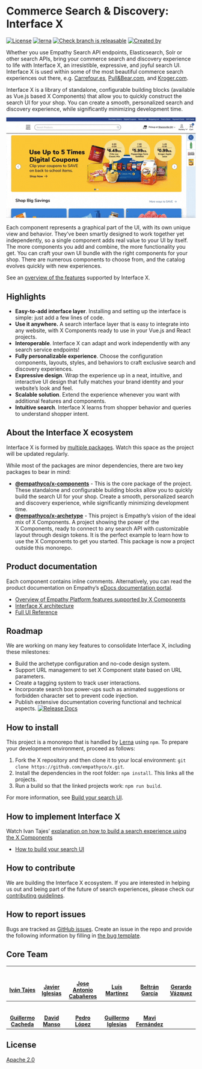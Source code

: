 # Commerce Search & Discovery: Interface X
[![License](https://img.shields.io/badge/License-Apache%202.0-blue.svg)](https://opensource.org/licenses/Apache-2.0)
[![lerna](https://img.shields.io/badge/maintained%20with-lerna-cc00ff.svg)](https://lerna.js.org/)
[![Check branch is releasable](https://github.com/empathyco/x/actions/workflows/build.yml/badge.svg?branch=main)](https://github.com/empathyco/x/actions/workflows/build.yml)
[![Created by](https://img.shields.io/badge/Created%20by-Empathy.co-green)](https://www.empathy.co)

Whether you use Empathy Search API endpoints, Elasticsearch, Solr or other search APIs, bring your commerce search and discovery experience to life with Interface X, an irresistible, expressive, and joyful search UI.  Interface X is used within some of the most beautiful commerce search experiences out there, e.g. [Carrefour.es](https://www.carrefour.es), [Pull&Bear.com](https://www.pullandbear.com), and [Kroger.com](https://www.kroger.com).

Interface X is a library of standalone, configurable building blocks (available as Vue.js based X&nbsp;Components) that allow you to quickly construct the search UI for your shop. You can create a smooth, personalized search and discovery experience, while significantly minimizing development time.


![X Components](.github/all_popular_next_searches.gif)



Each component represents a graphical part of the UI, with its own unique view and behavior. They’ve been smartly designed to work together yet independently, so a single component adds real value to your UI by itself. The more components you add and combine, the more functionality you get.
You can craft your own UI bundle with the right components for your shop. There are numerous components to choose from, and the catalog evolves quickly with new experiences.

See an [overview of the features](https://docs.empathy.co/explore-empathy-platform/experience-search-&-discovery/) supported by Interface X.

## Highlights

* **Easy-to-add interface layer**. Installing and setting up the interface is simple: just add a few lines of code.
* **Use it anywhere.** A search interface layer that is easy to integrate into any website, with X Components ready to use in your Vue.js and React projects. 
* **Interoperable**. Interface X can adapt and work independently with any search service endpoints!
* **Fully personalizable experience**. Choose the configuration components, layouts, styles, and behaviors to craft exclusive search and discovery experiences.
* **Expressive design**. Wrap the experience up in a neat, intuitive, and interactive UI design that fully matches your brand identity and your website’s look and feel.
* **Scalable solution**. Extend the experience whenever you want with additional features and components.
* **Intuitive search**. Interface X learns from shopper behavior and queries to understand shopper intent.

## About the Interface X ecosystem

Interface X is formed by [multiple packages](./.github/CONTRIBUTING.md#interface-x-and-packages).
Watch this space as the project will be updated regularly.

While most of the packages are minor dependencies, there are two key packages to bear in mind:

* **[@empathyco/x-components](https://github.com/empathyco/x/tree/main/packages/x-components)** - This is the core package of the project.
These standalone and configurable building blocks allow you to quickly build the search UI for your shop.
Create a smooth, personalized search and discovery experience, while significantly minimizing development time.
* **[@empathyco/x-archetype](https://github.com/empathyco/x-archetype)** - This project is Empathy’s vision of the
ideal mix of X&nbsp;Components. A project showing the power of the X&nbsp;Components, ready to connect to any search API with customizable layout through design tokens.
It is the perfect example to learn how to use the X&nbsp;Components to get you started. This package is now a project outside this monorepo.

## Product documentation
Each component contains inline comments. Alternatively, you can read the product documentation on Empathy’s [eDocs documentation portal](https://docs.empathy.co/explore-empathy-platform/experience-search-&-discovery/).
- [Overview of Empathy Platform features supported by X Components](https://docs.empathy.co/explore-empathy-platform/search-features/)
- [Interface X architecture](https://docs-dev.empathy.co/empathy-for-developers/build-search-ui/x-architecture/)
- [Full UI Reference](https://docs.empathy.co/empathy-for-developers/ui-reference)
<!--- [Frequently Asked Questions](Content to be developed for GitHub project)--->


## Roadmap

We are working on many key features to consolidate Interface X, including these milestones:

* Build the archetype configuration and no-code design system.
* Support URL management to set X&nbsp;Component state based on URL parameters.
* Create a tagging system to track user interactions.
* Incorporate search box power-ups such as animated suggestions or forbidden character set to prevent code injection.
* Publish extensive documentation covering functional and technical aspects.  [![Release Docs](https://img.shields.io/badge/Released-August%202021-brightgreen)](https://docs.empathy.co)

## How to install

This project is a monorepo that is handled by [Lerna](https://github.com/lerna/lerna) using `npm`. 
To prepare your development environment, proceed as follows:

1. Fork the X repository and then clone it to your local environment: `git clone https://github.com/empathyco/x.git`.
2. Install the dependencies in the root folder: `npm install`. This links all the projects.
3. Run a build so that the linked projects work: `npm run build`.

For more information, see [Build your search UI](https://docs-dev.empathy.co/empathy-for-developers/build-search-ui/).

## How to implement Interface X

Watch Ivan Tajes’ [explanation on how to build a search experience using the X Components](https://www.youtube.com/watch?v=JjjIaQlG9aE)
- [How to build your search UI](https://docs-dev.empathy.co/empathy-for-developers/build-search-ui/interface-x-integration-guide.html)

## How to contribute

We are building the Interface X ecosystem. If you are interested in helping us out and being part of the future of search experiences, please check our [contributing guidelines](./.github/CONTRIBUTING.md).

## How to report issues
Bugs are tracked as [GitHub issues](https://guides.github.com/features/issues/). Create an issue in the repo and provide the following information by filling in [the bug template](./.github/ISSUE_TEMPLATE/bug_report.md).


## Core Team

|    <a href="https://github.com/tajespasarela"><img src="https://avatars.githubusercontent.com/u/5759712?v=4" width="100px;" alt=""/><br /><br /><b>Iván Tajes</b></a>     | <a href="https://github.com/javieri-empathy"><img src="https://avatars.githubusercontent.com/u/68222542?v=4" width="100px;" alt=""/><br /><br /><b>Javier Iglesias</b></a>    | <a href="https://github.com/joseacabaneros"><img src="https://avatars.githubusercontent.com/u/10746604?v=4" width="100px;" alt=""/><br /><br /><b>Jose Antonio Cabañeros</b></a>  |  <a href="https://github.com/LuisMartinez15"><img src="https://avatars.githubusercontent.com/u/6247440?v=4" width="100px;" alt=""/><br /><br /><b>Luís Martínez</b></a>   | <a href="https://github.com/tiborux"><img src="https://avatars.githubusercontent.com/u/6597815?v=4" width="100px;" alt=""/><br /><br /><b>Beltrán García</b></a>  | <a href="https://github.com/herrardo"><img src="https://avatars.githubusercontent.com/u/4663897?v=4" width="100px;" alt=""/><br /><br /><b>Gerardo Vázquez</b></a>    |
|:------------------------------------------------------------------------------------------------------------------------------------------------------------------------: |:--------------------------------------------------------------------------------------------------------------------------------------------------------------------------:   |:--------------------------------------------------------------------------------------------------------------------------------------------------------------------------------: |:-----------------------------------------------------------------------------------------------------------------------------------------------------------------------:  |:----------------------------------------------------------------------------------------------------------------------------------------------------------------: |:------------------------------------------------------------------------------------------------------------------------------------------------------------------:   |
| <a href="https://github.com/CachedaCodes"><img src="https://avatars.githubusercontent.com/u/7124620?v=4" width="100px;" alt=""/><br /><br /><b>Guillermo Cacheda</b></a>  |    <a href="https://github.com/davidmfempathy"><img src="https://avatars.githubusercontent.com/u/72139200?v=4" width="100px;" alt=""/><br /><br /><b>David Manso</b></a>      |             <a href="https://github.com/pmareke"><img src="https://avatars.githubusercontent.com/u/3502075?v=4" width="100px;" alt=""/><br /><br /><b>Pedro López</b>             | <a href="https://github.com/guillei10"><img src="https://avatars.githubusercontent.com/u/77337158?v=4" width="100px;" alt=""/><br /><br /><b>Guillermo Iglesias</b></a>   | <a href="https://github.com/mavmaf"><img src="https://avatars.githubusercontent.com/u/77147901?v=4" width="100px;" alt=""/><br /><br /><b>Mavi Fernández</b></a>  |                                                                                                                                                                       |

## License

[Apache 2.0](./LICENSE)


